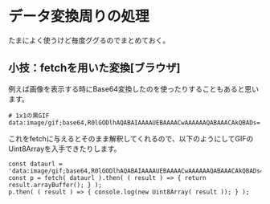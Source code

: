 # データ変換周りの処理

たまによく使うけど毎度ググるのでまとめておく。

## 小技：fetchを用いた変換[ブラウザ]

例えば画像を表示する時にBase64変換したのを使ったりすることもあると思います。

```
# 1x1の黒GIF
data:image/gif;base64,R0lGODlhAQABAIAAAAUEBAAAACwAAAAAAQABAAACAkQBADs=
```

これをfetchに与えるとそのまま解釈してくれるので、以下のようにしてGIFのUint8Arrayを入手できたりします。

```
const dataurl = 'data:image/gif;base64,R0lGODlhAQABAIAAAAUEBAAAACwAAAAAAQABAAACAkQBADs=';
const p = fetch( dataurl ).then( ( result ) => { return result.arrayBuffer(); } );
p.then( ( result ) => { console.log(new Uint8Array( result )); } );
```
